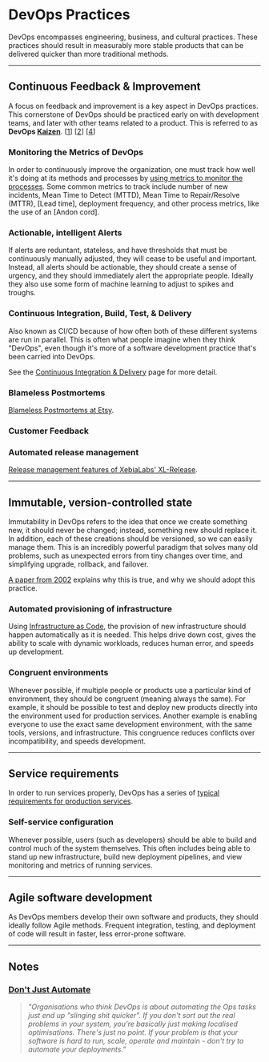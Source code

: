 # DevOps Practices

DevOps encompasses engineering, business, and cultural practices. These practices should result in measurably more stable products that can be delivered quicker than more traditional methods.

---

## Continuous Feedback & Improvement
A focus on feedback and improvement is a key aspect in DevOps practices. This cornerstone of DevOps should be practiced early on with development teams, and later with other teams related to a product. This is referred to as **DevOps [Kaizen][5]**. \[[1]\] \[[2]\] \[[4]\]

### Monitoring the Metrics of DevOps
In order to continuously improve the organization, one must track how well it's doing at its methods and processes by [using metrics to monitor the processes][3]. Some common metrics to track include number of new incidents, Mean Time to Detect (MTTD), Mean Time to Repair/Resolve (MTTR), [Lead time], deployment frequency, and other process metrics, like the use of an [Andon cord].

### Actionable, intelligent Alerts
If alerts are reduntant, stateless, and have thresholds that must be continuously manually adjusted, they will cease to be useful and important. Instead, all alerts should be actionable, they should create a sense of urgency, and they should immediately alert the appropriate people. Ideally they also use some form of machine learning to adjust to spikes and troughs.

### Continuous Integration, Build, Test, & Delivery
Also known as CI/CD because of how often both of these different systems are run in parallel. This is often what people imagine when they think "DevOps", even though it's more of a software development practice that's been carried into DevOps.

See the [Continuous Integration & Delivery](./ci-cd.md) page for more detail.

### Blameless Postmortems
[Blameless Postmortems at Etsy][7].

### Customer Feedback

### Automated release management
[Release management features of XebiaLabs' XL-Release][6].

---

## Immutable, version-controlled state
Immutability in DevOps refers to the idea that once we create something new, it should never be changed; instead, something new should replace it. In addition, each of these creations should be versioned, so we can easily manage them. This is an incredibly powerful paradigm that solves many old problems, such as unexpected errors from tiny changes over time, and simplifying upgrade, rollback, and failover.

[A paper from 2002](http://www.infrastructures.org/papers/turing/turing.html) explains why this is true, and why we should adopt this practice.

### Automated provisioning of infrastructure
Using [Infrastructure as Code](./infrastructure.md), the provision of new infrastructure should happen automatically as it is needed. This helps drive down cost, gives the ability to scale with dynamic workloads, reduces human error, and speeds up development.

### Congruent environments
Whenever possible, if multiple people or products use a particular kind of environment, they should be congruent (meaning always the same). For example, it should be possible to test and deploy new products directly into the environment used for production services. Another example is enabling everyone to use the exact same development environment, with the same tools, versions, and infrastructure. This congruence reduces conflicts over incompatibility, and speeds development.

---

## Service requirements
In order to run services properly, DevOps has a series of [typical requirements for production services](./services.md).

### Self-service configuration
Whenever possible, users (such as developers) should be able to build and control much of the system themselves. This often includes being able to stand up new infrastructure, build new deployment pipelines, and view monitoring and metrics of running services.

---

## Agile software development
As DevOps members develop their own software and products, they should ideally follow Agile methods. Frequent integration, testing, and deployment of code will result in faster, less error-prone software.

---
## Notes

### [Don't Just Automate][8]
 > *"Organisations who think DevOps is about automating the Ops tasks just end up "slinging shit quicker". If you don't sort out the real problems in your system, you're basically just making localised optimisations. There's just no point. If your problem is that your software is hard to run, scale, operate and maintain - don't try to automate your deployments."*




[1]: https://biztechmagazine.com/article/2016/06/kaizen-and-continuous-improvement-through-devops
[2]: https://www.slideshare.net/dev2ops/dev-ops-kaizen-damon-edwards
[3]: https://biztechmagazine.com/article/2016/06/metrics-businesses-need-know-adopting-devops
[4]: https://www.developer.com/mgmt/a-kaizen-approach-for-devops-how-to-help-teams-find-and-fix-their-own-problems.html
[5]: https://en.wikipedia.org/wiki/Kaizen
[6]: https://xebialabs.com/products/xl-release/features/
[7]: https://codeascraft.com/2012/05/22/blameless-postmortems/
[8]: https://devopsnet.com/2016/10/25/when-scrum-and-devops-go-bad/
